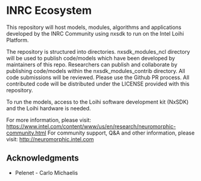 INRC Ecosystem
==============

This repository will host models, modules, algorithms and applications developed by the INRC Community using nxsdk to run on the Intel Loihi Platform.

The repository is structured into directories. nxsdk_modules_ncl directory will be used to publish code/models which have been developed by maintainers of this repo. Researchers can publish and collaborate by publishing code/models within the nxsdk_modules_contrib directory. All code submissions will be reviewed. Please use the Github PR process. All contributed code will be distributed under the LICENSE provided with this repository.

To run the models, access to the Loihi software development kit (NxSDK) and the Loihi hardware is needed. 

For more information, please visit: https://www.intel.com/content/www/us/en/research/neuromorphic-community.html
For community support, Q&A and other information, please visit: http://neuromorphic.intel.com 

## Acknowledgments

* Pelenet - Carlo Michaelis
